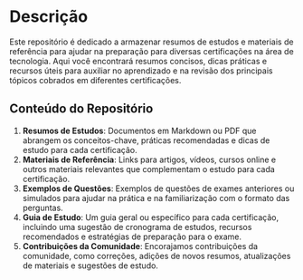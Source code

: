 # Descrição

Este repositório é dedicado a armazenar resumos de estudos e materiais de referência para ajudar na preparação para diversas certificações na área de tecnologia. Aqui você encontrará resumos concisos, dicas práticas e recursos úteis para auxiliar no aprendizado e na revisão dos principais tópicos cobrados em diferentes certificações.

## Conteúdo do Repositório

1. **Resumos de Estudos**: Documentos em Markdown ou PDF que abrangem os conceitos-chave, práticas recomendadas e dicas de estudo para cada certificação.
2. **Materiais de Referência**: Links para artigos, vídeos, cursos online e outros materiais relevantes que complementam o estudo para cada certificação.
3. **Exemplos de Questões**: Exemplos de questões de exames anteriores ou simulados para ajudar na prática e na familiarização com o formato das perguntas.
4. **Guia de Estudo**: Um guia geral ou específico para cada certificação, incluindo uma sugestão de cronograma de estudos, recursos recomendados e estratégias de preparação para o exame.
5. **Contribuições da Comunidade**: Encorajamos contribuições da comunidade, como correções, adições de novos resumos, atualizações de materiais e sugestões de estudo.
